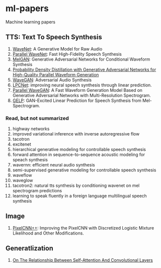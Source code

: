 # ml-papers
Machine learning papers

## TTS: Text To Speech Synthesis

1. [WaveNet](./tts/wavenet.md): A Generative Model for Raw Audio
2. [Parallel WaveNet](./tts/parallel_wavenet.md): Fast High-Fidelity Speech Synthesis
3. [MelGAN](./tts/melgan.md): Generative Adversarial Networks for Conditional Waveform Synthesis
4. [Probability Density Distillation with Generative Adversarial Networks for High-Quality Parallel Waveform Generation](./tts/probability_density_distillation_with_generative_adversarial_networks_for_high_quality_parallel_waveform_generation.md)
5. [WaveGAN](./tts/wavegan.md): Adversarial Audio Synthesis
6. [LPCNet](./tts/lpcnet.md): improving neural speech synthesis through linear prediction.
7. [Parallel WaveGAN](./tts/parallel_wavegan.md): A Fast Waveform Generation Model Based on Generative Adversarial Networks with Multi-Resolution Spectrogram.
8. [GELP](./tts/gelp.md): GAN-Excited Linear Prediction for Speech Synthesis from Mel-Spectrogram.

### Read, but not summarized
1. highway networks
2. improved variational inference with inverse autoregressive flow
3. tacotron
4. excitenet
5. hierarchical generative modeling for controllable speech synthesis
6. forward attention in sequence-to-sequence acoustic modeling for speach synthesis
7. wavernn: efficient neural audio synthesis
8. semi-supervised generative modeling for controllable speech synthesis
9. waveflow
10. waveglow
11. tacotron2: natural tts synthesis by conditioning wavenet on mel spectrogram predictions
12. learning to speak fluently in a foreign language multilingual speech synthesis

## Image

1. [PixelCNN++](./image/pixelcnnpp.md): Improving the PixelCNN with Discretized Logistic Mixture Likelihood and Other Modifications.

## Generatlization

1. [On The Relationship Between Self-Attention And Convolutional Layers](./generalization/on_the_relationship_between_self_attention_and_convolutional_layers.md)
